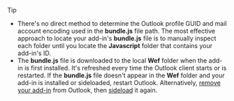 > [!TIP]
>
> - There's no direct method to determine the Outlook profile GUID and mail account encoding used in the **bundle.js** file path. The most effective approach to locate your add-in's **bundle.js** file is to manually inspect each folder until you locate the **Javascript** folder that contains your add-in's ID.
> - The **bundle.js** file is downloaded to the local **Wef** folder when the add-in is first installed. It's refreshed every time the Outlook client starts or is restarted. If the **bundle.js** file doesn't appear in the **Wef** folder and your add-in is installed or sideloaded, restart Outlook. Alternatively, [remove your add-in](../outlook/sideload-outlook-add-ins-for-testing.md#remove-a-sideloaded-add-in) from Outlook, then [sideload](../outlook/sideload-outlook-add-ins-for-testing.md) it again.
